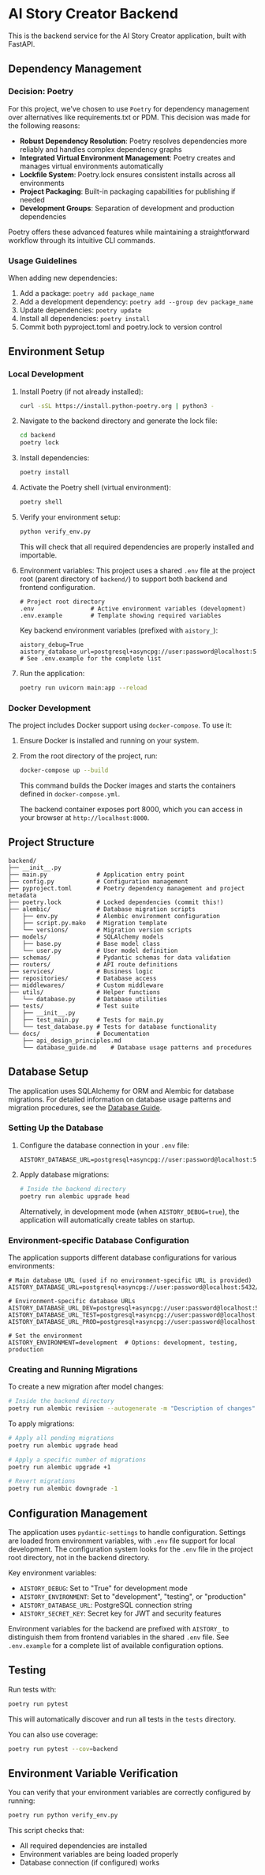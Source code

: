 # AI Story Creator Backend

This is the backend service for the AI Story Creator application, built with FastAPI.

## Dependency Management

### Decision: Poetry

For this project, we've chosen to use `Poetry` for dependency management over alternatives like requirements.txt or PDM. This decision was made for the following reasons:

- **Robust Dependency Resolution**: Poetry resolves dependencies more reliably and handles complex dependency graphs
- **Integrated Virtual Environment Management**: Poetry creates and manages virtual environments automatically
- **Lockfile System**: Poetry.lock ensures consistent installs across all environments
- **Project Packaging**: Built-in packaging capabilities for publishing if needed
- **Development Groups**: Separation of development and production dependencies

Poetry offers these advanced features while maintaining a straightforward workflow through its intuitive CLI commands.

### Usage Guidelines

When adding new dependencies:

1. Add a package: `poetry add package_name`
2. Add a development dependency: `poetry add --group dev package_name`
3. Update dependencies: `poetry update`
4. Install all dependencies: `poetry install`
5. Commit both pyproject.toml and poetry.lock to version control

## Environment Setup

### Local Development

1. Install Poetry (if not already installed):
   ```bash
   curl -sSL https://install.python-poetry.org | python3 -
   ```

2. Navigate to the backend directory and generate the lock file:
   ```bash
   cd backend
   poetry lock
   ```

3. Install dependencies:
   ```bash
   poetry install
   ```

4. Activate the Poetry shell (virtual environment):
   ```bash
   poetry shell
   ```

5. Verify your environment setup:
   ```bash
   python verify_env.py
   ```
   This will check that all required dependencies are properly installed and importable.

4. Environment variables:
   This project uses a shared `.env` file at the project root (parent directory of `backend/`) to support both backend and frontend configuration.
   
   ```
   # Project root directory
   .env                # Active environment variables (development)
   .env.example        # Template showing required variables
   ```
   
   Key backend environment variables (prefixed with `aistory_`):
   ```
   aistory_debug=True
   aistory_database_url=postgresql+asyncpg://user:password@localhost:5432/story_creator_db
   # See .env.example for the complete list
   ```

5. Run the application:
   ```bash
   poetry run uvicorn main:app --reload
   ```
### Docker Development

The project includes Docker support using `docker-compose`. To use it:

1. Ensure Docker is installed and running on your system.
2. From the root directory of the project, run:
   ```bash
   docker-compose up --build
   ```

   This command builds the Docker images and starts the containers defined in `docker-compose.yml`.

   The backend container exposes port 8000, which you can access in your browser at `http://localhost:8000`.

## Project Structure

```
backend/
├── __init__.py
├── main.py              # Application entry point
├── config.py            # Configuration management
├── pyproject.toml       # Poetry dependency management and project metadata
├── poetry.lock          # Locked dependencies (commit this!)
├── alembic/             # Database migration scripts
│   ├── env.py           # Alembic environment configuration
│   ├── script.py.mako   # Migration template
│   └── versions/        # Migration version scripts
├── models/              # SQLAlchemy models
│   ├── base.py          # Base model class
│   └── user.py          # User model definition
├── schemas/             # Pydantic schemas for data validation
├── routers/             # API route definitions
├── services/            # Business logic
├── repositories/        # Database access
├── middlewares/         # Custom middleware
├── utils/               # Helper functions
│   └── database.py      # Database utilities
├── tests/               # Test suite
│   ├── __init__.py
│   ├── test_main.py     # Tests for main.py
│   └── test_database.py # Tests for database functionality
└── docs/                # Documentation
    ├── api_design_principles.md
    └── database_guide.md    # Database usage patterns and procedures
```

## Database Setup

The application uses SQLAlchemy for ORM and Alembic for database migrations. For detailed information on database usage patterns and migration procedures, see the [Database Guide](docs/database_guide.md).

### Setting Up the Database

1. Configure the database connection in your `.env` file:
   ```
   AISTORY_DATABASE_URL=postgresql+asyncpg://user:password@localhost:5432/aistory
   ```

2. Apply database migrations:
   ```bash
   # Inside the backend directory
   poetry run alembic upgrade head
   ```

   Alternatively, in development mode (when `AISTORY_DEBUG=true`), the application will automatically create tables on startup.

### Environment-specific Database Configuration

The application supports different database configurations for various environments:

```
# Main database URL (used if no environment-specific URL is provided)
AISTORY_DATABASE_URL=postgresql+asyncpg://user:password@localhost:5432/aistory

# Environment-specific database URLs
AISTORY_DATABASE_URL_DEV=postgresql+asyncpg://user:password@localhost:5432/aistory_dev
AISTORY_DATABASE_URL_TEST=postgresql+asyncpg://user:password@localhost:5432/aistory_test
AISTORY_DATABASE_URL_PROD=postgresql+asyncpg://user:password@localhost:5432/aistory_prod

# Set the environment
AISTORY_ENVIRONMENT=development  # Options: development, testing, production
```

### Creating and Running Migrations

To create a new migration after model changes:

```bash
# Inside the backend directory
poetry run alembic revision --autogenerate -m "Description of changes"
```

To apply migrations:

```bash
# Apply all pending migrations
poetry run alembic upgrade head

# Apply a specific number of migrations
poetry run alembic upgrade +1

# Revert migrations
poetry run alembic downgrade -1
```

## Configuration Management

The application uses `pydantic-settings` to handle configuration. Settings are loaded from environment variables, with `.env` file support for local development. The configuration system looks for the `.env` file in the project root directory, not in the backend directory.

Key environment variables:
- `AISTORY_DEBUG`: Set to "True" for development mode
- `AISTORY_ENVIRONMENT`: Set to "development", "testing", or "production"
- `AISTORY_DATABASE_URL`: PostgreSQL connection string
- `AISTORY_SECRET_KEY`: Secret key for JWT and security features

Environment variables for the backend are prefixed with `AISTORY_` to distinguish them from frontend variables in the shared `.env` file. See `.env.example` for a complete list of available configuration options.

## Testing

Run tests with:

```bash
poetry run pytest
```

This will automatically discover and run all tests in the `tests` directory.

You can also use coverage:

```bash
poetry run pytest --cov=backend
```

## Environment Variable Verification

You can verify that your environment variables are correctly configured by running:

```bash
poetry run python verify_env.py
```

This script checks that:
- All required dependencies are installed
- Environment variables are being loaded properly
- Database connection (if configured) works